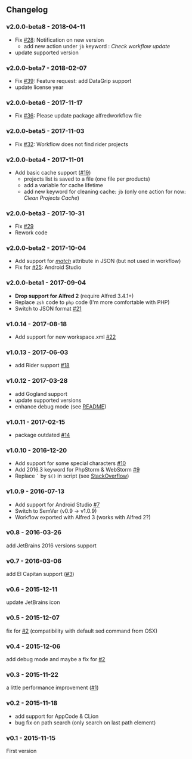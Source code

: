 ## Changelog

### v2.0.0-beta8 - 2018-04-11
* Fix [#28](https://github.com/bchatard/jetbrains-alfred-workflow/issues/28): Notification on new version
    * add new action under `jb` keyword : _Check workflow update_
* update supported version

### v2.0.0-beta7 - 2018-02-07
* Fix [#39](https://github.com/bchatard/jetbrains-alfred-workflow/issues/39): Feature request: add DataGrip support
* update license year

### v2.0.0-beta6 - 2017-11-17
* Fix [#36](https://github.com/bchatard/jetbrains-alfred-workflow/issues/36): Please update package alfredworkflow file

### v2.0.0-beta5 - 2017-11-03
* Fix [#32](https://github.com/bchatard/jetbrains-alfred-workflow/issues/32): Workflow does not find rider projects

### v2.0.0-beta4 - 2017-11-01
* Add basic cache support ([#19](https://github.com/bchatard/jetbrains-alfred-workflow/issues/19))
    * projects list is saved to a file (one file per products)
    * add a variable for cache lifetime
    * add new keyword for cleaning cache: `jb` (only one action for now: _Clean Projects Cache_)

### v2.0.0-beta3 - 2017-10-31
* Fix [#29](https://github.com/bchatard/jetbrains-alfred-workflow/issues/29)
* Rework code

### v2.0.0-beta2 - 2017-10-04
* Add support for _[match](https://www.alfredapp.com/help/workflows/inputs/script-filter/json/#match)_ attribute in JSON (but not used in workflow)
* Fix for [#25](https://github.com/bchatard/jetbrains-alfred-workflow/issues/25): Android Studio

### v2.0.0-beta1 - 2017-09-04
* __Drop support for Alfred 2__ (require Alfred 3.4.1+)
* Replace `zsh` code to `php` code (I'm more comfortable with PHP) 
* Switch to JSON format [#21](https://github.com/bchatard/jetbrains-alfred-workflow/issues/21)

### v1.0.14 - 2017-08-18
* Add support for new workspace.xml [#22](https://github.com/bchatard/jetbrains-alfred-workflow/issues/22)

### v1.0.13 - 2017-06-03
* add Rider support [#18](https://github.com/bchatard/jetbrains-alfred-workflow/issues/18)

### v1.0.12 - 2017-03-28
* add Gogland support 
* update supported versions
* enhance debug mode (see [README](README.md#debug))

### v1.0.11 - 2017-02-15
* package outdated [#14](https://github.com/bchatard/jetbrains-alfred-workflow/issues/14)

### v1.0.10 - 2016-12-20
* Add support for some special characters [#10](https://github.com/bchatard/jetbrains-alfred-workflow/issues/10)
* Add 2016.3 keyword for PhpStorm & WebStorm [#9](https://github.com/bchatard/jetbrains-alfred-workflow/issues/9)
* Replace `` ` `` by `$()` in script (see [StackOverflow](http://stackoverflow.com/a/9406350))

### v1.0.9 - 2016-07-13
* Add support for Android Studio [#7](https://github.com/bchatard/jetbrains-alfred-workflow/issues/7)
* Switch to SemVer (v0.9 -> v1.0.9)
* Workflow exported with Alfred 3 (works with Alfred 2?)

### v0.8 - 2016-03-26
add JetBrains 2016 versions support

### v0.7 - 2016-03-06
add El Capitan support ([#3](https://github.com/bchatard/jetbrains-alfred-workflow/issues/3))

### v0.6 - 2015-12-11
update JetBrains icon

### v0.5 - 2015-12-07
fix for [#2](https://github.com/bchatard/jetbrains-alfred-workflow/issues/2) (compatibility with default sed command from OSX)

### v0.4 - 2015-12-06
add debug mode and maybe a fix for [#2](https://github.com/bchatard/jetbrains-alfred-workflow/issues/2)

### v0.3 - 2015-11-22
a little performance improvement ([#1](https://github.com/bchatard/jetbrains-alfred-workflow/issues/1))

### v0.2 - 2015-11-18
* add support for AppCode & CLion
* bug fix on path search (only search on last path element)

### v0.1 - 2015-11-15
First version
